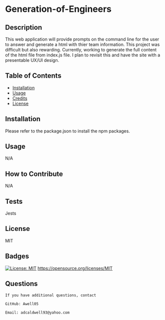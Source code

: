 # Generation-of-Engineers
  ## Description

  This web application will provide prompts on the command line for the user to answer and generate a html with thier team information. This project was difficult but also rewarding. Currently, working to generate the full content of the html file from index.js file. I plan to revisit this and have the site with a presentable UX/UI design. 
  
  ## Table of Contents 
  
  - [Installation](#installation)
  - [Usage](#usage)
  - [Credits](#credits)
  - [License](#license)

  ## Installation

  Please refer to the package.json to install  the npm packages.
  
  ## Usage
  
  N/A

  ## How to Contribute

  N/A

  ## Tests
  
  Jests

  ## License
  
  MIT
  
  
  ## Badges
  
  [![License: MIT](https://img.shields.io/badge/License-MIT-yellow.svg)](https://opensource.org/licenses/MIT)
  https://opensource.org/licenses/MIT
 
  ## Questions
  
    If you have additional questions, contact

    GitHub: Awell05

    Email: adcaldwell93@yahoo.com